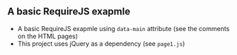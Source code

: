 ## A basic RequireJS exapmle

- A basic RequireJS exapmle using ```data-main``` attribute (see the comments on the HTML pages)
- This project uses jQuery as a dependency (see ```page1.js```)